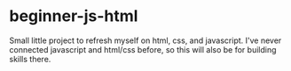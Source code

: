# beginner-js-html

Small little project to refresh myself on html, css, and javascript.
I've never connected javascript and html/css before, so this will also be for building skills there.